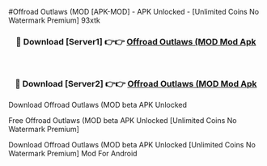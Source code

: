 #Offroad Outlaws (MOD [APK-MOD] - APK Unlocked - [Unlimited Coins No Watermark Premium] 93xtk



<div align="center">

<h3>🔴 Download [Server1] 👉👉 <a href="https://momento.my/?title=Offroad_Outlaws_(MOD">Offroad Outlaws (MOD Mod Apk</a></h3><br>

<h3>🔴 Download [Server2] 👉👉 <a href="https://momento.my/?title=Offroad_Outlaws_(MOD">Offroad Outlaws (MOD Mod Apk</a></h3>
</div>



Download Offroad Outlaws (MOD beta APK Unlocked

Free Offroad Outlaws (MOD beta APK Unlocked [Unlimited Coins No Watermark Premium]

Download Offroad Outlaws (MOD beta APK Unlocked [Unlimited Coins No Watermark Premium] Mod For Android

